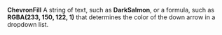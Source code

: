 **ChevronFill** A string of text, such as **DarkSalmon**, or a formula, such as **RGBA(233, 150, 122, 1)** that determines the color of the down arrow in a dropdown list.
